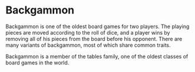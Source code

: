 # Backgammon

  Backgammon is one of the oldest board games for two players. The playing pieces are moved according to the roll
of dice, and a player wins by removing all of his pieces from the board before his opponent. There are many 
variants of backgammon, most of which share common traits.

  Backgammon is a member of the tables family, one of the oldest classes of board games in the world.
